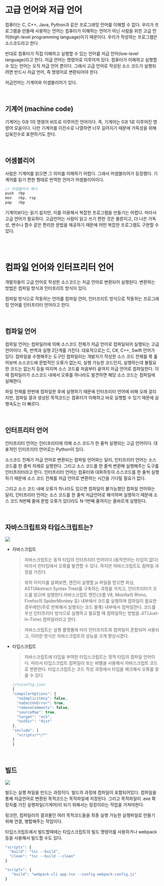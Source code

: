 # 고급 언어와 저급 언어

컴퓨터는 C, C++, Java, Python과 같은 프로그래밍 언어를 이해할 수 없다. 우리가 프로그램을 만들때 사용하는 언어는 컴퓨터가 이해하는 언어가 아닌 사람을 위한 고급 언어(high-level programming language)이기 때문이다. 우리가 작성하는 프로그램은 소스코드라고 한다.

반대로 컴퓨터가 직접 이해하고 실행할 수 있는 언어를 저급 언어(low-level language)라고 한다. 저급 언어는 명령어로 이루어져 있다. 컴퓨터가 이해하고 실행할 수 있는 언어는 오직 저급 언어 뿐이다. 그래서 고급 언어로 작성된 소스 코드가 실행되려면 반드시 저급 언어, 즉 명령어로 변환되어야 한다.

저급언어는 기계어와 어셈블리어가 있다.

<br>

## 기계어 (machine code)

기계어는 0과 1의 명령어 비트로 이루어진 언어이다. 즉, 기계어는 0과 1로 이루어진 명령어 모음이다. 다만 기계어를 이진수로 나열하면 너무 길어지기 때문에 가독성을 위해 십육진수로 표현하기도 한다.

<br>

## 어셈블리어

사람은 기계어를 읽으면 그 의미를 이해하기 어렵다. 그래서 어셈블리어가 등장했다. 기계어를 읽기 편한 형태로 번역한 언어가 어셈블리어이다.

```js
// 어셈블리어 예시
push  rbp
mov   rbp, rsp
pop   rbp
```

기계어보다는 읽기 쉽지만, 이를 이용해서 복잡한 프로그램을 만들기는 어렵다. 따라서 고급 언어가 필요하다. 고급언어는 사람이 읽고 쓰기 편한 것은 물론이고, 더 나은 가독성, 변수나 함수 같은 편리한 문법을 제공하기 때문에 어떤 복잡한 프로그램도 구현할 수 있다.

<br><br>

# 컴파일 언어와 인터프리터 언어

개발자들이 고급 언어로 작성한 소스코드는 저급 언어로 변환되어 실행된다. 변환하는 방법은 컴파일 방식과 인터프리트 방식이 있다.

컴파일 방식으로 작동하는 언어를 컴파일 언어, 인터프리트 방식으로 작동하는 프로그래밍 언어를 인터프리터 언어라고 한다.

<br>

## 컴파일 언어

컴파일 언어는 컴파일러에 의해 소스코드 전체가 저급 언어로 컴파일되어 실행되는 고급 언어이다. 즉, 번역과 실행 2단계를 거친다. 대표적으로는 C, C#, C++, Swift 언어가 있다. 컴파일을 수행해주는 도구인 컴파일러는 개발자가 작성한 소스 코드 전체를 쭉 훑어보며 소스코드에 문법적인 오류가 없는지, 실행 가능한 코드인지, 실행하는데 불필요한 코드는 없는지 등을 따지며 소스 코드를 처음부터 끝까지 저급 언어로 컴파일한다. 이때 컴파일러가 소스코드 내에서 오류를 하나라도 발견하면 해당 소스 코드는 컴파일에 실패한다.

파일 전체를 한번에 컴파일한 후에 실행하기 때문에 인터프리터 언어에 비해 오래 걸리지만, 컴파일 결과 생성된 목적코드는 컴퓨터가 이해하고 바로 실행할 수 있기 때문에 실행속도는 더 빠르다.

<br>

## 인터프리터 언어

인터프리터 언어는 인터프리터에 의해 소스 코드가 한 줄씩 실행되는 고급 언어이다. 대표적인 인터프리터 언어로는 Python이 있다.

소스코드 전체가 저급 언어로 변환되는 컴파일 언어와는 달리, 인터프리터 언어는 소스 코드를 한 줄씩 차례로 실행한다. 그리고 소스 코드를 한 줄씩 변환해 실행해주는 도구를 인터프리터라고 한다. 인터프리터 언어는 컴퓨터와 대화하듯이 소스코드를 한 줄씩 실행하기 때문에 소스 코드 전체를 저급 언어로 변환하는 시간을 기다릴 필요가 없다.

그리고 소스 코드 내에 오류가 하나라도 있으면 컴파일이 불가능했던 컴파일 언어와는 달리, 인터프리터 언어는 소스 코드를 한 줄씩 저급언어로 해석하며 실행하기 때문에 소스 코드 N번째 줄에 문법 오류가 있더라도 N-1번째 줄까지는 올바르게 실행된다.

<br>

## 자바스크립트와 타입스크립트는?

<img src="https://www.oowgnoj.dev/static/v8-enging-2b211a5c5ed456909513d08e4a18330c.png"/>
<br>

- 자바스크립트

  > 자바스크립트는 동적 타입의 인터프리터 언어이다.(동적언어는 타입이 없다) 따라서 런타임에서 오류를 발견할 수 있다. 하지만 자바스크립트도 컴파일 과정을 거친다.

  > 위의 이미지를 살펴보면, 엔진이 실행할 js 파일을 받으면 파싱, AST(Abstract Syntax Tree)를 구축하는 과정을 거치고, 인터프리터가 코드를 읽으며 실행한다.자바스크립트 엔진(크롬 V8, Mozilla의 Rhino, Firefox의 SpiderMonkey 등) 내부에서 코드를 실행하며 컴파일이 필요한 경우에만(주로 반복해서 실행되는 코드 블록) 내부에서 컴파일한다. 코드를 우선 인터프리터 방식으로 실행하고 필요할 때 컴파일하는 방법을 JIT(Just-In-Time) 컴파일러라고 한다.

  > 자바스크립트는 실행 플랫폼에 따라 인터프리트와 컴파일이 혼합되어 사용되고, 이러한 방식은 자바스크립트의 성능을 크게 향상시켰다.

- 타입스크립트

  > 자바스크립트에 타입을 부여한 타입스크립트는 정적 타입의 컴파일 언어이다. 따라서 타입스크립트 컴파일러 또는 바벨을 사용해서 자바스크립트 코드로 변환한다. 타입스크립트는 코드 작성 과정에서 타입을 체크해서 오류를 찾을 수 있다.

  ```typescript
  //tsconfig.json
  {
  "compilerOptions": {
    "noImplicitAny": false,
    "noEmitOnError": true,
    "removeComments": false,
    "sourceMap": true,
    "target": "es5",
    "outDir": "dist"
  },
  "include": [
    "scripts/**/*"
  ]
  }
  ```

<br>

## 빌드

<img src="https://img1.daumcdn.net/thumb/R1280x0/?scode=mtistory2&fname=https%3A%2F%2Fk.kakaocdn.net%2Fdn%2FdmV8Uh%2Fbtrg6uSvXFn%2FjCeVWLK41Rk1I6mfR1G7EK%2Fimg.png"/>

빌드는 실행 파일을 만드는 과정이다. 빌드의 과정에 컴파일이 포함되어있다. 컴파일을 통해 저급언어로 변환된 목적코드는 목적파일에 저장된다. 그리고 목적파일이 .exe 확장자를 가진 실행파일(기계어)이 되기 위해서는 링킹이라는 작업을 거쳐야한다.

링크란, 컴파일러의 결과물인 여러 목적코드들을 최종 실행 가능한 실행파일로 만들기 위해 연결, 병합해주는 작업이다.

타입스크립트에서 빌드할때에는 타입스크립트의 빌드 명령어를 사용하거나 webpack 등을 사용해서 빌드할 수도 있다.

```typescript
"scripts": {
  "build": "tsc --build",
  "clean": "tsc --build --clean"
}

"scripts": {
   "build": "webpack-cli app.tsx --config webpack-config.js"
}
```
